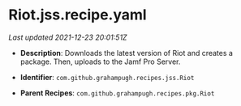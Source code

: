 # Riot.jss.recipe.yaml

_Last updated 2021-12-23 20:01:51Z_

- **Description**: Downloads the latest version of Riot and creates a package. Then, uploads to the Jamf Pro Server.

- **Identifier**: `com.github.grahampugh.recipes.jss.Riot`

- **Parent Recipes**: `com.github.grahampugh.recipes.pkg.Riot`
